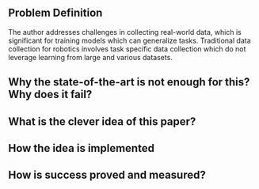 ## Problem Definition
The author addresses challenges in collecting real-world data, which is significant for training models which can generalize tasks. Traditional data collection for robotics involves task specific data collection which do not leverage learning from large and various datasets. 

## Why the state-of-the-art is not enough for this? Why does it fail?

## What is the clever idea of this paper?

## How the idea is implemented

##  How is success proved and measured?
